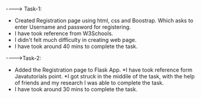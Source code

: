 ----> Task-1:
* Created Registration page using html, css and Boostrap. Which asks to enter Username and password for registering.
* I have took reference from W3Schools.
* I didn't felt much difficulty in creating web page.
* I have took around 40 mins to complete the task.


---->Task-2:
* Added the Registration page to Flask App.
*I have took reference form Javatutorials point.
*I got struck in the middile of the task, with the help of friends and my research I was able to complete the task.
* I have took around 30 mins to complete the task.
